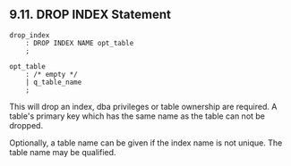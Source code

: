 <div>

<div>

<div>

<div>

## 9.11. DROP INDEX Statement

</div>

</div>

</div>

``` programlisting
drop_index
    : DROP INDEX NAME opt_table
    ;

opt_table
    : /* empty */
    | q_table_name
    ;
```

This will drop an index, dba privileges or table ownership are required.
A table's primary key which has the same name as the table can not be
dropped.

Optionally, a table name can be given if the index name is not unique.
The table name may be qualified.

</div>
